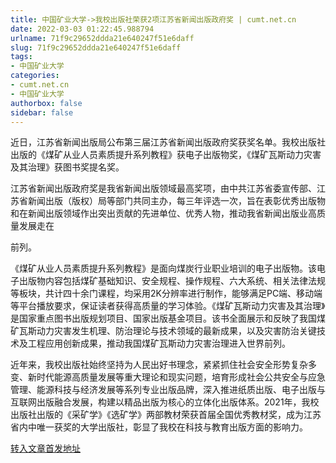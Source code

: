 ```yaml
---
title: 中国矿业大学->我校出版社荣获2项江苏省新闻出版政府奖 | cumt.net.cn
date: 2022-03-03 01:22:45.988794
urlname: 71f9c29652ddda21e640247f51e6daff
slug: 71f9c29652ddda21e640247f51e6daff
tags: 
- 中国矿业大学
categories:
- cumt.net.cn
- 中国矿业大学
authorbox: false
sidebar: false
---
```

近日，江苏省新闻出版局公布第三届江苏省新闻出版政府奖获奖名单。我校出版社出版的《煤矿从业人员素质提升系列教程》获电子出版物奖，《煤矿瓦斯动力灾害及其治理》获图书奖提名奖。

江苏省新闻出版政府奖是我省新闻出版领域最高奖项，由中共江苏省委宣传部、江苏省新闻出版（版权）局等部门共同主办，每三年评选一次，旨在表彰优秀出版物和在新闻出版领域作出突出贡献的先进单位、优秀人物，推动我省新闻出版业高质量发展走在
<!--more-->
前列。

《煤矿从业人员素质提升系列教程》是面向煤炭行业职业培训的电子出版物。该电子出版物内容包括煤矿基础知识、安全规程、操作规程、六大系统、相关法律法规等板块，共计四十余门课程，均采用2K分辨率进行制作，能够满足PC端、移动端等平台播放要求，保证读者获得高质量的学习体验。《煤矿瓦斯动力灾害及其治理》是国家重点图书出版规划项目、国家出版基金项目。该书全面展示和反映了我国煤矿瓦斯动力灾害发生机理、防治理论与技术领域的最新成果，以及灾害防治关键技术及工程应用创新成果，推动我国煤矿瓦斯动力灾害治理进入世界前列。

近年来，我校出版社始终坚持为人民出好书理念，紧紧抓住社会安全形势复杂多变、新时代能源高质量发展等重大理论和现实问题，培育形成社会公共安全与应急管理、能源科技与经济发展等系列专业出版品牌，深入推进纸质出版、电子出版与互联网出版融合发展，构建以精品出版为核心的立体化出版体系。2021年，我校出版社出版的《采矿学》《选矿学》两部教材荣获首届全国优秀教材奖，成为江苏省内中唯一获奖的大学出版社，彰显了我校在科技与教育出版方面的影响力。



[转入文章首发地址](http://xwzx.cumt.edu.cn/64/e5/c523a615653/page.htm)